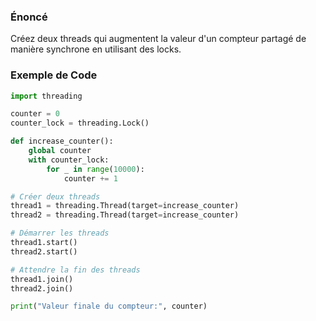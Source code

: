 ### Énoncé

Créez deux threads qui augmentent la valeur d'un compteur partagé de manière synchrone en utilisant des locks.

### Exemple de Code

```python
import threading

counter = 0
counter_lock = threading.Lock()

def increase_counter():
    global counter
    with counter_lock:
        for _ in range(10000):
            counter += 1

# Créer deux threads
thread1 = threading.Thread(target=increase_counter)
thread2 = threading.Thread(target=increase_counter)

# Démarrer les threads
thread1.start()
thread2.start()

# Attendre la fin des threads
thread1.join()
thread2.join()

print("Valeur finale du compteur:", counter)
```